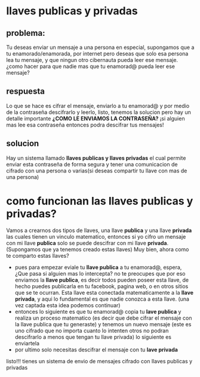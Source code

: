 # llaves publicas y privadas

## problema:

Tu deseas enviar un mensaje a una persona en especial, supongamos que a tu enamorado/enamorada, por internet
pero deseas que solo esa persona lea tu mensaje, y que ningun otro cibernauta pueda leer ese mensaje.
¿como hacer para que nadie mas que tu enamorad@ pueda leer ese mensaje?

## respuesta 
Lo que se hace es cifrar el mensaje, enviarlo a tu enamorad@ y por medio de la contraseña 
descifrarlo y leerlo, listo, tenemos la solucion pero hay un detalle importante
**¿COMO LE ENVIAMOS LA CONTRASEÑA?**
¡si alguien mas lee esa contraseña entonces podra descifrar tus mensajes!

## solucion 
Hay un sistema llamado **llaves publicas y llaves privadas** el cual permite enviar esta contraseña de forma 
segura y tener una comunicacion de cifrado con una persona o varias(si deseas compartir tu llave con mas
de una persona)

# como funcionan las llaves publicas y privadas?

Vamos a crearnos dos tipos de llaves, una llave **publica** y una llave **privada** las cuales tienen un vinculo matematico, entonces si yo cifro un mensaje con mi llave **publica** solo se puede descifrar con mi llave **privada**. (Supongamos que ya tenemos creado estas llaves)
Muy bien, ahora como te comparto estas llaves?
- pues para empezar eviale tu **llave publica** a tu enamorad@,
espera, ¿Que pasa si alguien mas lo intercepta?
no te preocupes que por eso enviamos la **llave publica**, es decir todos pueden poseer esta llave,
de hecho puedes publicarla en tu facebook, pagina web, o en otros sitios que se te ocurran.
Esta llave esta conectada matematicamente a la **llave privada**, y aqui lo fundamental es que nadie conozca a esta llave. (una vez captada esta idea podemos continuar)
- entonces lo siguiente es que tu enamorad@ copia tu **lave publica** y realiza un proceso matematico (es decir que debe cifrar el mensaje con la llave publica que tu generaste) y tenemos un nuevo mensaje (este es uno cifrado que no importa cuanto lo intenten otros no podran descifrarlo a menos que tengan tu llave privada) lo siguiente es enviartela
- por ultimo solo necesitas descifrar el mensaje con tu **lave privada**

listo!!! tienes un sistema de envio de mensajes cifrado con llaves publicas y privadas